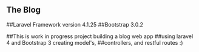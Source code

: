## The Blog

##Laravel Framework version 4.1.25
##Bootstrap 3.0.2

##This is work in progress project building a blog web app ##using laravel 4 and Bootstrap 3 creating model's, ##controllers, and restful routes :)
